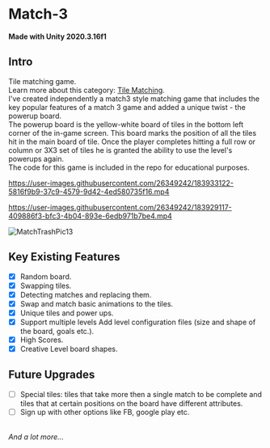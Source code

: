 # Match-3

**Made with Unity 2020.3.16f1**

## Intro

Tile matching game. 
<br /> Learn more about this category: [Tile Matching](https://en.wikipedia.org/wiki/Tile-matching_video_game). 
<br /> I've created independently a match3 style matching game that includes the key popular features of a match 3 game and added a unique twist - the powerup board.
<br /> The powerup board is the yellow-white board of tiles in the bottom left corner of the in-game screen. This board marks the position of all the tiles hit in the main board of tile. Once the player completes hitting a full row or column or 3X3 set of tiles he is granted the ability to use the level's powerups again. 
<br /> The code for this game is included in the repo for educational purposes.

https://user-images.githubusercontent.com/26349242/183933122-5816f9b9-37c9-4579-9d42-4ed580735f16.mp4



https://user-images.githubusercontent.com/26349242/183929117-409886f3-bfc3-4b04-893e-6edb971b7be4.mp4




![MatchTrashPic13](https://user-images.githubusercontent.com/26349242/183928306-4ca65d90-029a-40ea-94c2-7ca1a4183b65.png)


## Key Existing Features
- [x] Random board.
- [x] Swapping tiles.
- [x] Detecting matches and replacing them.  
- [x] Swap and match basic animations to the tiles.
- [x] Unique tiles and power ups.
- [x] Support multiple levels Add level configuration files (size and shape of the board, goals etc.).
- [x] High Scores.
- [x] Creative Level board shapes.

## Future Upgrades
- [ ] Special tiles: tiles that take more then a single match to be complete and tiles that at certain positions on the board have different attributes.
- [ ] Sign up with other options like FB, google play etc.

<br /> *And a lot more...*

